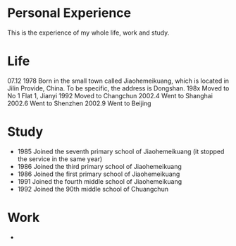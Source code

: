 # Personal Experience

This is the experience of my whole life, work and study.

# Life


07.12 1978 Born in the small town called Jiaohemeikuang, which is located in Jilin Provide, China. To be specific, the address is Dongshan.
198x Moved to No 1 Flat 1, Jianyi
1992 Moved to Changchun
2002.4 Went to Shanghai
2002.6 Went to Shenzhen
2002.9 Went to Beijing




# Study

- 1985 Joined the seventh primary school of Jiaohemeikuang (it stopped the service in the same year)
- 1986 Joined the third primary school of Jiaohemeikuang
- 1986 Joined the first primary school of Jiaohemeikuang
- 1991 Joined the fourth middle school of Jiaohemeikuang
- 1992 Joined the 90th middle school of Chuangchun

# Work

- 













